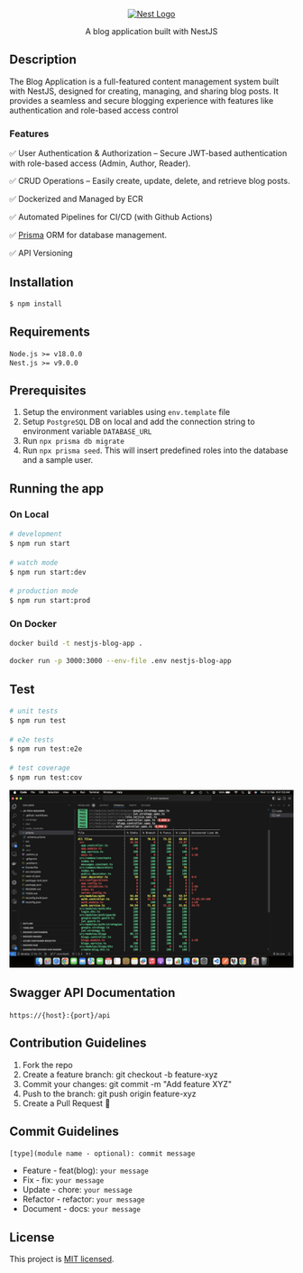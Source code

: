 <p align="center">
  <a href="http://nestjs.com/" target="blank"><img src="https://nestjs.com/img/logo-small.svg" width="200" alt="Nest Logo" /></a>
</p>

[circleci-image]: https://img.shields.io/circleci/build/github/nestjs/nest/master?token=abc123def456
[circleci-url]: https://circleci.com/gh/nestjs/nest

  <p align="center">A blog application built with NestJS</p>
    <p align="center">

  <!--[![Backers on Open Collective](https://opencollective.com/nest/backers/badge.svg)](https://opencollective.com/nest#backer)
  [![Sponsors on Open Collective](https://opencollective.com/nest/sponsors/badge.svg)](https://opencollective.com/nest#sponsor)-->

## Description

The Blog Application is a full-featured content management system built with NestJS, designed for creating, managing, and sharing blog posts. It provides a seamless and secure blogging experience with features like authentication and role-based access control

### Features

✅ User Authentication & Authorization – Secure JWT-based authentication with role-based access (Admin, Author, Reader).

✅ CRUD Operations – Easily create, update, delete, and retrieve blog posts.

✅ Dockerized and Managed by ECR

✅ Automated Pipelines for CI/CD (with Github Actions)

✅ [Prisma](https://www.prisma.io/) ORM for database management.

✅ API Versioning


## Installation

```bash
$ npm install
```

## Requirements
```
Node.js >= v18.0.0
Nest.js >= v9.0.0
```

## Prerequisites
1. Setup the environment variables using `env.template` file
2. Setup `PostgreSQL` DB on local and add the connection string to environment variable `DATABASE_URL`
3. Run `npx prisma db migrate`
4. Run `npx prisma seed`. This will insert predefined roles into the database and a sample user.

## Running the app

### On Local
```bash
# development
$ npm run start

# watch mode
$ npm run start:dev

# production mode
$ npm run start:prod
```

### On Docker

```bash
docker build -t nestjs-blog-app .
```
```bash
docker run -p 3000:3000 --env-file .env nestjs-blog-app
```

## Test

```bash
# unit tests
$ npm run test

# e2e tests
$ npm run test:e2e

# test coverage
$ npm run test:cov
```

![alt text](image.png)

## Swagger API Documentation
`https://{host}:{port}/api`

## Contribution Guidelines
1. Fork the repo
2. Create a feature branch: git checkout -b feature-xyz
3. Commit your changes: git commit -m "Add feature XYZ"
4. Push to the branch: git push origin feature-xyz
5. Create a Pull Request 🚀

## Commit Guidelines
`[type](module name - optional): commit message`
- Feature - feat(blog): `your message`
- Fix - fix: `your message`
- Update - chore: `your message`
- Refactor - refactor: `your message`
- Document - docs: `your message`

## License

This project is [MIT licensed](LICENSE).
